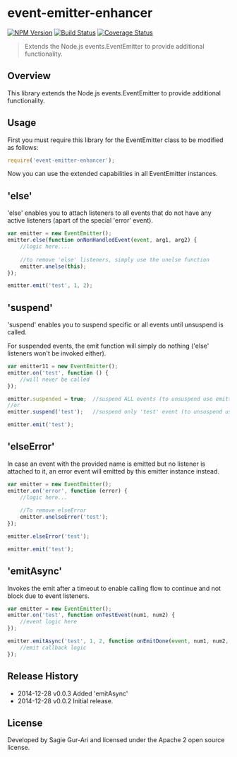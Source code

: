 # event-emitter-enhancer

[![NPM Version](http://img.shields.io/npm/v/event-emitter-enhancer.svg?style=flat)](https://www.npmjs.org/package/event-emitter-enhancer) [![Build Status](https://img.shields.io/travis/sagiegurari/event-emitter-enhancer.svg?style=flat)](http://travis-ci.org/sagiegurari/event-emitter-enhancer) [![Coverage Status](https://img.shields.io/coveralls/sagiegurari/event-emitter-enhancer.svg?style=flat)](https://coveralls.io/r/sagiegurari/event-emitter-enhancer)

> Extends the Node.js events.EventEmitter to provide additional functionality.

## Overview
This library extends the Node.js events.EventEmitter to provide additional functionality.

## Usage
First you must require this library for the EventEmitter class to be modified as follows:

```js
require('event-emitter-enhancer');
```

Now you can use the extended capabilities in all EventEmitter instances.

## 'else'
'else' enables you to attach listeners to all events that do not have any active listeners (apart of the special 'error' event).

```js
var emitter = new EventEmitter();
emitter.else(function onNonHandledEvent(event, arg1, arg2) {
    //logic here....
    
    //to remove 'else' listeners, simply use the unelse function
    emitter.unelse(this);
});

emitter.emit('test', 1, 2);
```

## 'suspend'
'suspend' enables you to suspend specific or all events until unsuspend is called.

For suspended events, the emit function will simply do nothing ('else' listeners won't be invoked either).

```js
var emitter11 = new EventEmitter();
emitter.on('test', function () {
    //will never be called
});

emitter.suspended = true;  //suspend ALL events (to unsuspend use emitter.suspended = false;)
//or
emitter.suspend('test');   //suspend only 'test' event (to unsuspend use emitter.unsuspend('test');)

emitter.emit('test');
```

## 'elseError'
In case an event with the provided name is emitted but no listener is attached to it, an error event will emitted by this emitter instance instead.

```js
var emitter = new EventEmitter();
emitter.on('error', function (error) {
    //logic here...
    
    //To remove elseError
    emitter.unelseError('test');
});

emitter.elseError('test');

emitter.emit('test');
```

## 'emitAsync'
Invokes the emit after a timeout to enable calling flow to continue and not block due to event listeners.

```js
var emitter = new EventEmitter();
emitter.on('test', function onTestEvent(num1, num2) {
    //event logic here
});

emitter.emitAsync('test', 1, 2, function onEmitDone(event, num1, num2, emitted) {
    //emit callback logic
});
```

## Release History

 * 2014-12-28   v0.0.3   Added 'emitAsync'
 * 2014-12-28   v0.0.2   Initial release.

## License
Developed by Sagie Gur-Ari and licensed under the Apache 2 open source license.
